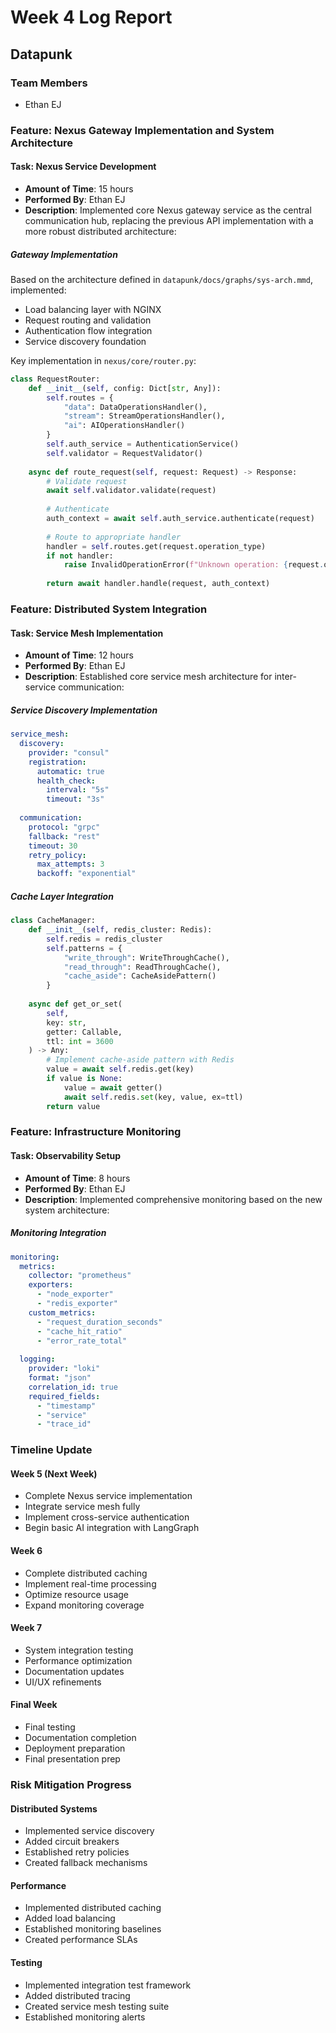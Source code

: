 # Week 4 Log Report

## Datapunk

### Team Members

- Ethan EJ

### Feature: Nexus Gateway Implementation and System Architecture

#### Task: Nexus Service Development

- **Amount of Time**: 15 hours
- **Performed By**: Ethan EJ
- **Description**: Implemented core Nexus gateway service as the central communication hub, replacing the previous API implementation with a more robust distributed architecture:

##### Gateway Implementation

Based on the architecture defined in `datapunk/docs/graphs/sys-arch.mmd`, implemented:

- Load balancing layer with NGINX
- Request routing and validation
- Authentication flow integration
- Service discovery foundation

Key implementation in `nexus/core/router.py`:

```python
class RequestRouter:
    def __init__(self, config: Dict[str, Any]):
        self.routes = {
            "data": DataOperationsHandler(),
            "stream": StreamOperationsHandler(),
            "ai": AIOperationsHandler()
        }
        self.auth_service = AuthenticationService()
        self.validator = RequestValidator()
        
    async def route_request(self, request: Request) -> Response:
        # Validate request
        await self.validator.validate(request)
        
        # Authenticate
        auth_context = await self.auth_service.authenticate(request)
        
        # Route to appropriate handler
        handler = self.routes.get(request.operation_type)
        if not handler:
            raise InvalidOperationError(f"Unknown operation: {request.operation_type}")
            
        return await handler.handle(request, auth_context)
```

### Feature: Distributed System Integration

#### Task: Service Mesh Implementation

- **Amount of Time**: 12 hours
- **Performed By**: Ethan EJ
- **Description**: Established core service mesh architecture for inter-service communication:

##### Service Discovery Implementation

```yaml
service_mesh:
  discovery:
    provider: "consul"
    registration:
      automatic: true
      health_check:
        interval: "5s"
        timeout: "3s"
    
  communication:
    protocol: "grpc"
    fallback: "rest"
    timeout: 30
    retry_policy:
      max_attempts: 3
      backoff: "exponential"
```

##### Cache Layer Integration

```python
class CacheManager:
    def __init__(self, redis_cluster: Redis):
        self.redis = redis_cluster
        self.patterns = {
            "write_through": WriteThroughCache(),
            "read_through": ReadThroughCache(),
            "cache_aside": CacheAsidePattern()
        }
    
    async def get_or_set(
        self, 
        key: str, 
        getter: Callable, 
        ttl: int = 3600
    ) -> Any:
        # Implement cache-aside pattern with Redis
        value = await self.redis.get(key)
        if value is None:
            value = await getter()
            await self.redis.set(key, value, ex=ttl)
        return value
```

### Feature: Infrastructure Monitoring

#### Task: Observability Setup

- **Amount of Time**: 8 hours
- **Performed By**: Ethan EJ
- **Description**: Implemented comprehensive monitoring based on the new system architecture:

##### Monitoring Integration

```yaml
monitoring:
  metrics:
    collector: "prometheus"
    exporters:
      - "node_exporter"
      - "redis_exporter"
    custom_metrics:
      - "request_duration_seconds"
      - "cache_hit_ratio"
      - "error_rate_total"
  
  logging:
    provider: "loki"
    format: "json"
    correlation_id: true
    required_fields:
      - "timestamp"
      - "service"
      - "trace_id"
```

### Timeline Update

#### Week 5 (Next Week)

- Complete Nexus service implementation
- Integrate service mesh fully
- Implement cross-service authentication
- Begin basic AI integration with LangGraph

#### Week 6

- Complete distributed caching
- Implement real-time processing
- Optimize resource usage
- Expand monitoring coverage

#### Week 7

- System integration testing
- Performance optimization
- Documentation updates
- UI/UX refinements

#### Final Week

- Final testing
- Documentation completion
- Deployment preparation
- Final presentation prep

### Risk Mitigation Progress

#### Distributed Systems

- Implemented service discovery
- Added circuit breakers
- Established retry policies
- Created fallback mechanisms

#### Performance

- Implemented distributed caching
- Added load balancing
- Established monitoring baselines
- Created performance SLAs

#### Testing

- Implemented integration test framework
- Added distributed tracing
- Created service mesh testing suite
- Established monitoring alerts
